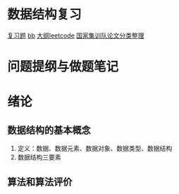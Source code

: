 # 数据结构复习
[复习题](https://wenku.baidu.com/view/ee86d7d428ea81c758f57806.html)
[bb](https://www.baidu.com/s?ie=utf-8&f=8&rsv_bp=1&tn=baidu&wd=算法与数据结构提纲&oq=%25E9%25BE%2599%25E4%25B9%25A6%2520%25E8%2599%258E%25E4%25B9%25A6%2520%25E9%25B2%25B8%25E4%25B9%25A6&rsv_pq=98d1f6130002e191&rsv_t=193dw5dAwaf6RUn6lQNMlpaCt2ZbO9cDlgwvcqoIv%2B%2BLY%2F8PvUNQ1bkQ4f8&rqlang=cn&rsv_enter=1&rsv_dl=tb&rsv_sug3=31&rsv_sug1=1&rsv_sug7=100&rsv_sug2=0&inputT=6286&rsv_sug4=6915)
[大纲leetcode](https://zhuanlan.zhihu.com/p/81518939)
[国家集训队论文分类整理](https://wenku.baidu.com/view/467029b11a37f111f1855b21.html)
# 问题提纲与做题笔记
# 绪论
## 数据结构的基本概念
1. 定义：数据、数据元素、数据对象、数据类型、数据结构
2. 数据结构三要素
## 算法和算法评价

